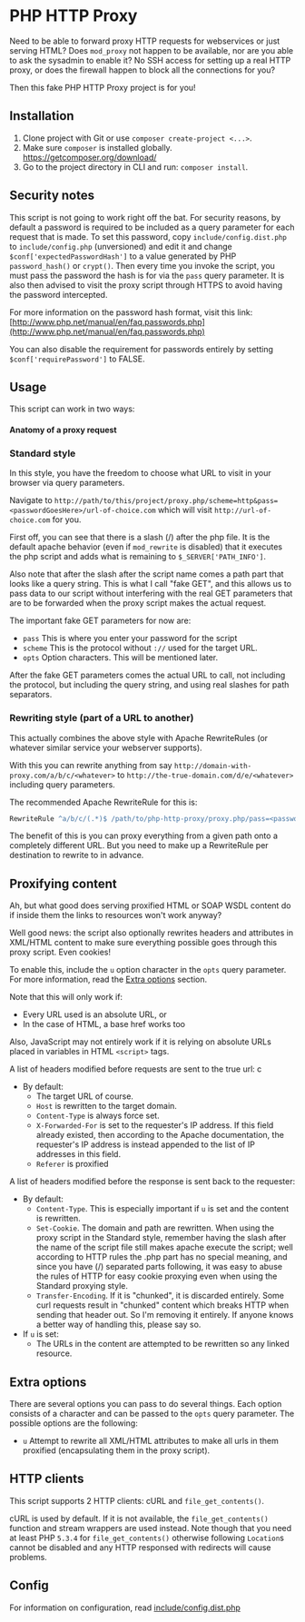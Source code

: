 # PHP HTTP Proxy

Need to be able to forward proxy HTTP requests for webservices or just serving HTML? Does `mod_proxy` not happen to be available, nor are you able to ask the sysadmin to enable it? No SSH access for setting up a real HTTP proxy, or does the firewall happen to block all the connections for you?

Then this fake PHP HTTP Proxy project is for you!

Installation
---

1. Clone project with Git or use `composer create-project <...>`.
1. Make sure `composer` is installed globally. https://getcomposer.org/download/
1. Go to the project directory in CLI and run: `composer install`.

Security notes
---
This script is not going to work right off the bat. For security reasons, by default a password is required to be included as a query parameter for each request that is made. To set this password, copy `include/config.dist.php` to `include/config.php` (unversioned) and edit it and change `$conf['expectedPasswordHash']` to a value generated by PHP `password_hash()` or `crypt()`. Then every time you invoke the script, you must pass the password the hash is for via the `pass` query parameter. It is also then advised to visit the proxy script through HTTPS to avoid having the password intercepted.

For more information on the password hash format, visit this link: [http://www.php.net/manual/en/faq.passwords.php](http://www.php.net/manual/en/faq.passwords.php)

You can also disable the requirement for passwords entirely by setting `$conf['requirePassword']` to FALSE.

Usage
---

This script can work in two ways:

#### Anatomy of a proxy request

### Standard style


In this style, you have the freedom to choose what URL to visit in your browser via query parameters.

Navigate to `http://path/to/this/project/proxy.php/scheme=http&pass=<passwordGoesHere>/url-of-choice.com` which will visit `http://url-of-choice.com` for you.

First off, you can see that there is a slash (/) after the php file. It is the default apache behavior (even if `mod_rewrite` is disabled) that it executes the php script and adds what is remaining to `$_SERVER['PATH_INFO']`.

Also note that after the slash after the script name comes a path part that looks like a query string. This is what I call "fake GET", and this allows us to pass data to our script without interfering with the real GET parameters that are to be forwarded when the proxy script makes the actual request.

The important fake GET parameters for now are:

* `pass` This is where you enter your password for the script
* `scheme` This is the protocol without `://` used for the target URL.
* `opts` Option characters. This will be mentioned later.

After the fake GET parameters comes the actual URL to call, not including the protocol, but including the query string, and using real slashes for path separators.

### Rewriting style (part of a URL to another)

This actually combines the above style with Apache RewriteRules (or whatever similar service your webserver supports).

With this you can rewrite anything from say `http://domain-with-proxy.com/a/b/c/<whatever>` to `http://the-true-domain.com/d/e/<whatever>` including query parameters.

The recommended Apache RewriteRule for this is:

```apache
RewriteRule ^a/b/c/(.*)$ /path/to/php-http-proxy/proxy.php/pass=<password>&opts=ur&scheme=http/the-true-domain.com/d/e/$1 [L,NE]
```

The benefit of this is you can proxy everything from a given path onto a completely different URL. But you need to make up a RewriteRule per destination to rewrite to in advance.

Proxifying content
---

Ah, but what good does serving proxified HTML or SOAP WSDL content do if inside them the links to resources won't work anyway?

Well good news: the script also optionally rewrites headers and attributes in XML/HTML content to make sure everything possible goes through this proxy script. Even cookies!

To enable this, include the `u` option character in the `opts` query parameter. For more information, read the [Extra options](#extra-options) section.

Note that this will only work if:

* Every URL used is an absolute URL, or
* In the case of HTML, a base href works too

Also, JavaScript may not entirely work if it is relying on absolute URLs placed in variables in HTML `<script>` tags.

A list of headers modified before requests are sent to the true url:
c
* By default: 
    * The target URL of course.
    * `Host` is rewritten to the target domain.
    * `Content-Type` is always force set.
    * `X-Forwarded-For` is set to the requester's IP address. If this field already existed, then according to the Apache documentation, the requester's IP address is instead appended to the list of IP addresses in this field.
    * `Referer` is proxified

A list of headers modified before the response is sent back to the requester:

* By default:
    * `Content-Type`. This is especially important if `u` is set and the content is rewritten.
    * `Set-Cookie`. The domain and path are rewritten. When using the proxy script in the Standard style, remember having the slash after the name of the script file still makes apache execute the script; well according to HTTP rules the .php part has no special meaning, and since you have (/) separated parts following, it was easy to abuse the rules of HTTP for easy cookie proxying even when using the Standard proxying style.
    * `Transfer-Encoding`. If it is "chunked", it is discarded entirely. Some curl requests result in "chunked" content which breaks HTTP when sending that header out. So I'm removing it entirely. If anyone knows a better way of handling this, please say so.
* If `u` is set:
    * The URLs in the content are attempted to be rewritten so any linked resource.

Extra options
---

There are several options you can pass to do several things. Each option consists of a character and can be passed to the `opts` query parameter. The possible options are the following:

* `u` Attempt to rewrite all XML/HTML attributes to make all urls in them proxified (encapsulating them in the proxy script).

HTTP clients
---

This script supports 2 HTTP clients: cURL and `file_get_contents()`.

cURL is used by default. If it is not available, the `file_get_contents()` function and stream wrappers are used instead. Note though that you need at least PHP `5.3.4` for `file_get_contents()` otherwise following `Location`s cannot be disabled and any HTTP responsed with redirects will cause problems.


Config
---
For information on configuration, read [include/config.dist.php](include/config.dist.php)
